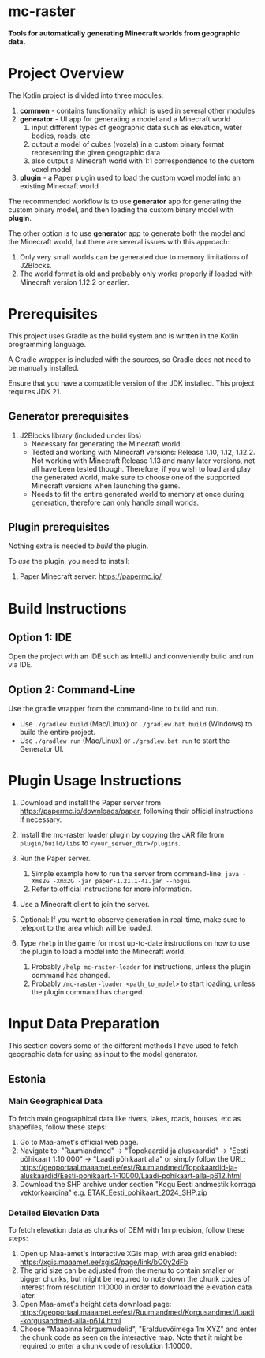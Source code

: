 # mc-raster

**Tools for automatically generating Minecraft worlds from geographic data.**

# Project Overview

The Kotlin project is divided into three modules:

1. **common** - contains functionality which is used in several other modules
2. **generator** - UI app for generating a model and a Minecraft world
   1. input different types of geographic data such as elevation, water bodies, roads, etc
   2. output a model of cubes (voxels) in a custom binary format representing the given geographic data
   3. also output a Minecraft world with 1:1 correspondence to the custom voxel model
3. **plugin** - a Paper plugin used to load the custom voxel model into an existing Minecraft world

The recommended workflow is to use **generator** app for generating the custom binary model,
and then loading the custom binary model with **plugin**.

The other option is to use **generator** app to generate both the model and the Minecraft world,
but there are several issues with this approach:
1. Only very small worlds can be generated due to memory limitations of J2Blocks.
2. The world format is old and probably only works properly if loaded with Minecraft version 1.12.2 or earlier.

# Prerequisites

This project uses Gradle as the build system and is written in the Kotlin programming language.

A Gradle wrapper is included with the sources, so Gradle does not need to be manually installed.

Ensure that you have a compatible version of the JDK installed. This project requires JDK 21.

## Generator prerequisites

1. J2Blocks library (included under libs)
    * Necessary for generating the Minecraft world.
    * Tested and working with Minecraft versions: Release 1.10, 1.12, 1.12.2.
      Not working with Minecraft Release 1.13 and many later versions, not all have been tested though.
      Therefore, if you wish to load and play the generated world, make sure to choose one of the supported Minecraft
      versions when launching the game.
    * Needs to fit the entire generated world to memory at once during generation, therefore can only handle small worlds.

## Plugin prerequisites

Nothing extra is needed to *build* the plugin.

To *use* the plugin, you need to install:

1. Paper Minecraft server: https://papermc.io/

# Build Instructions

## Option 1: IDE

Open the project with an IDE such as IntelliJ and conveniently build and run via IDE.

## Option 2: Command-Line

Use the gradle wrapper from the command-line to build and run.

* Use `./gradlew build` (Mac/Linux) or `./gradlew.bat build` (Windows) to build the entire project.
* Use `./gradlew run` (Mac/Linux) or `./gradlew.bat run` to start the Generator UI.

# Plugin Usage Instructions

1. Download and install the Paper server from https://papermc.io/downloads/paper,
following their official instructions if necessary.

2. Install the mc-raster loader plugin by copying the JAR file from `plugin/build/libs` to `<your_server_dir>/plugins`.

3. Run the Paper server.
   1. Simple example how to run the server from command-line: `java -Xms2G -Xmx2G -jar paper-1.21.1-41.jar --nogui`
   2. Refer to official instructions for more information.

4. Use a Minecraft client to join the server.

5. Optional: If you want to observe generation in real-time, make sure to teleport to the area which will be loaded.

6. Type `/help` in the game for most up-to-date instructions on how to use the plugin to load a model into the Minecraft world.
   1. Probably `/help mc-raster-loader` for instructions, unless the plugin command has changed.
   2. Probably `/mc-raster-loader <path_to_model>` to start loading, unless the plugin command has changed.

# Input Data Preparation

This section covers some of the different methods I have used to fetch geographic data for using as input to the model generator.

## Estonia

### Main Geographical Data

To fetch main geographical data like rivers, lakes, roads, houses, etc as shapefiles, follow these steps:

1. Go to Maa-amet's official web page.
2. Navigate to: "Ruumiandmed" -> "Topokaardid ja aluskaardid" -> "Eesti põhikaart 1:10 000" -> "Laadi põhikaart alla"
   or simply follow the URL: https://geoportaal.maaamet.ee/est/Ruumiandmed/Topokaardid-ja-aluskaardid/Eesti-pohikaart-1-10000/Laadi-pohikaart-alla-p612.html
3. Download the SHP archive under section "Kogu Eesti andmestik korraga vektorkaardina"
   e.g. ETAK_Eesti_pohikaart_2024_SHP.zip

### Detailed Elevation Data

To fetch elevation data as chunks of DEM with 1m precision, follow these steps:

1. Open up Maa-amet's interactive XGis map, with area grid enabled: https://xgis.maaamet.ee/xgis2/page/link/bO0y2dFb
2. The grid size can be adjusted from the menu to contain smaller or bigger chunks, but might be required to note
   down the chunk codes of interest from resolution 1:10000 in order to download the elevation data later.
3. Open Maa-amet's height data download page: https://geoportaal.maaamet.ee/est/Ruumiandmed/Korgusandmed/Laadi-korgusandmed-alla-p614.html
4. Choose "Maapinna kõrgusmudelid", "Eraldusvõimega 1m XYZ" and enter the chunk code as seen on the interactive map.
   Note that it might be required to enter a chunk code of resolution 1:10000.
